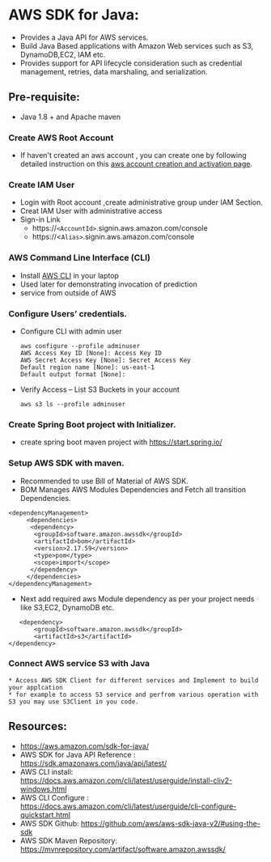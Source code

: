 # AWS SDK for Java:
* Provides a Java API for AWS services.
* Build Java Based applications with Amazon Web services such as S3, DynamoDB,EC2, IAM etc.
* Provides support for API lifecycle consideration such as credential management, retries, data marshaling, and serialization.

## Pre-requisite: 
  * Java 1.8 + and Apache maven
### Create AWS Root Account
  * If haven't created an aws account , you can create one by following detailed instruction on this [aws account creation and activation page](https://aws.amazon.com/premiumsupport/knowledge-center/create-and-activate-aws-account/).
### Create IAM User
 * Login with Root account ,create administrative group under IAM Section. 
 * Creat IAM User with administrative access
 * Sign-in Link
   * https://`<AccountId>`.signin.aws.amazon.com/console
   * https://<`Alias>`.signin.aws.amazon.com/console

### AWS Command Line Interface (CLI)
 * Install [AWS CLI](https://aws.amazon.com/cli/) in your laptop
 * Used later for demonstrating invocation of prediction 
 * service from outside of AWS

### Configure Users’ credentials.
 * Configure CLI with admin user
   ```
   aws configure --profile adminuser
   AWS Access Key ID [None]: Access Key ID
   AWS Secret Access Key [None]: Secret Access Key
   Default region name [None]: us-east-1
   Default output format [None]:
   ```
 * Verify Access – List S3 Buckets in your account
   ```
   aws s3 ls --profile adminuser
   ```
### Create Spring Boot project with Initializer.
  * create spring boot maven project with https://start.spring.io/
### Setup AWS SDK with maven.
 * Recommended to use Bill of Material of AWS SDK. 
 * BOM Manages AWS Modules Dependencies and Fetch all transition Dependencies.
 ```
 <dependencyManagement>
	  <dependencies>
	   <dependency>
	    <groupId>software.amazon.awssdk</groupId>
	    <artifactId>bom</artifactId>
	    <version>2.17.59</version>
	    <type>pom</type>
	    <scope>import</scope>
	   </dependency>
	  </dependencies>
 </dependencyManagement>

 ```
 * Next add required aws Module dependency as per your project needs like S3,EC2, DynamoDB etc.

 ```
	<dependency>
	    <groupId>software.amazon.awssdk</groupId>
	    <artifactId>s3</artifactId>
 </dependency>
 ```
### Connect AWS service S3 with Java
	* Access AWS SDK Client for different services and Implement to build your applcation
	* for example to access S3 service and perfrom various operation with S3 you may use S3Client in you code.

## Resources:
  * https://aws.amazon.com/sdk-for-java/
  * AWS SDK for Java API Reference : https://sdk.amazonaws.com/java/api/latest/
  * AWS CLI install: https://docs.aws.amazon.com/cli/latest/userguide/install-cliv2-windows.html
  * AWS CLI Configure : https://docs.aws.amazon.com/cli/latest/userguide/cli-configure-quickstart.html
  * AWS SDK Github: https://github.com/aws/aws-sdk-java-v2/#using-the-sdk
  * AWS SDK Maven Repository: https://mvnrepository.com/artifact/software.amazon.awssdk/ 
